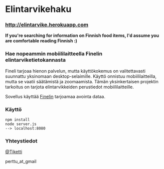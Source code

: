 # Elintarvikehaku

### http://elintarvike.herokuapp.com

**If you're searching for information on Finnish food items, I'd assume you are comfortable reading Finnish :)**

### Hae nopeammin mobiililaitteella Finelin elintarviketietokannasta

Fineli tarjoaa hienon palvelun, mutta käyttökokemus on valitettavasti suunnattu yksinomaan desktop-selaimille. Käyttö onnistuu mobiililaitteilla, mutta se vaatii säätämistä ja zoomaamista. Tämän yksinkertaisen projektin tarkoitus on tarjota elintarvikkeiden perustiedot mobiililaitteille.

Sovellus käyttää [Finelin](http://www.fineli.fi) tarjoamaa avointa dataa. 

### Käyttö

```
npm install
node server.js
--> localhost:8080
```

### Yhteystiedot

[@Tiketti](https://www.twitter.com/Tiketti)

perttu_at_gmail
